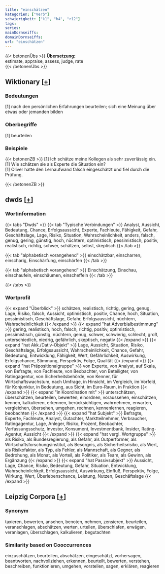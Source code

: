 ```yaml
---
title: "einschätzen"
kategorien: ["Verb"]
schwierigkeit: ["k1", "h4", "r12"]
tags:
series:
mainDornseiffs:
domainDornseiffs:
url: "einschätzen"
---
```


{{< betonenÜbs >}}
**Übersetzung:**  
estimate, appraise, assess, judge, rate  
{{< /betonenÜbs >}}

## Wiktionary [[+](https://de.wiktionary.org/wiki/einschätzen)]

### Bedeutungen
[1] nach den persönlichen Erfahrungen beurteilen; sich eine Meinung über etwas oder jemanden bilden  

### Oberbegriffe
[1] beurteilen  

### Beispiele
{{< betonenZB >}}
[1] Ich schätze meine Kollegen als sehr zuverlässig ein.  
[1] Wie schätzen sie als Experte die Situation ein?  
[1] Oliver hatte den Lernaufwand falsch eingeschätzt und fiel durch die Prüfung.  

{{< /betonenZB >}}


## dwds [[+](https://www.dwds.de/wb/einschätzen)]

### Wortinformation
{{< tabs "Dwds" >}}
{{< tab "Typische Verbindungen" >}}
Analyst, Aussicht, Bedeutung, Chance, Erfolgsaussicht, Experte, Fachleute, Fähigkeit, Gefahr, Geschäftslage, Lage, Risiko, Situation, Wahrscheinlichkeit, anders, falsch, genug, gering, günstig, hoch, nüchtern, optimistisch, pessimistisch, positiv, realistisch, richtig, schwer, schätzen, selbst, skeptisch
{{< /tab >}}

{{< tab "alphabetisch vorangehend" >}}
einschätzbar, einscharren, einscharig, Einschärfung, einschärfen
{{< /tab >}}

{{< tab "alphabetisch vorangehend" >}}
Einschätzung, Einschau, einschaufeln, einschäumen, einscheffeln
{{< /tab >}}

{{< /tabs >}}

### Wortprofil
{{< expand "Überblick" >}} schätzen, realistisch, richtig, gering, genug, Lage, Risiko, falsch, Aussicht, optimistisch, positiv, Chance, hoch, Situation, pessimistisch, Geschäftslage, Gefahr, Erfolgsaussicht, nüchtern, Wahrscheinlichkeit {{< /expand >}}
{{< expand "hat Adverbialbestimmung" >}} gering, realistisch, hoch, falsch, richtig, positiv, optimistisch, pessimistisch, günstig, nüchtern, genug, schwer, schwierig, schlecht, groß, unterschiedlich, niedrig, gefährlich, skeptisch, negativ {{< /expand >}}
{{< expand "hat Akk./Dativ-Objekt" >}} Lage, Aussicht, Situation, Risiko, Geschäftslage, Erfolgsaussicht, Wahrscheinlichkeit, Chance, Gefahr, Bedeutung, Entwicklung, Fähigkeit, Wert, Gefährlichkeit, Auswirkung, Erfolgschance, Stimmung, Perspektiv, Folge, Qualität {{< /expand >}}
{{< expand "hat Präpositionalgruppe" >}} von Experte, von Analyst, auf Skala, von Befragte, von Fachleute, von Beobachter, von Beteiligter, von Ratingagentur, von Sicherheitsbehörde, von Kenner, für Wirtschaftswachstum, nach Umfrage, in Hinsicht, im Vergleich, im Vorfeld, für Konjunktur, in Bedeutung, aus Sicht, im Euro-Raum, in Fraktion {{< /expand >}}
{{< expand "in Koordination mit" >}} unterschätzen, überschätzen, beurteilen, bewerten, einordnen, voraussehen, einschätzen, kennen, kalkulieren, erkennen, berücksichtigen, wahrnehmen, erwarten, vergleichen, übersehen, umgehen, rechnen, kennenlernen, reagieren, beobachten {{< /expand >}}
{{< expand "hat Subjekt" >}} Befragte, Experte, Fachleute, Analyst, Gutachter, Marktteilnehmer, Verbraucher, Ratingagentur, Lage, Anleger, Risiko, Prozent, Beobachter, Verfassungsschutz, Investor, Konsument, Investmentbank, Insider, Rating-Agentur, Aussicht {{< /expand >}}
{{< expand "hat vergl. Wortgruppe" >}} als Risiko, als Bundesregierung, als Gefahr, als Outperformer, als Wirtschaftsforschungsinstitut, als Besorgnis, als Sicherheitsrisiko, als Wert, als Risikofaktor, als Typ, als Fehler, als Mannschaft, als Gegner, als Bedrohung, als Monat, als Vorteil, als Politiker, als Team, als Gewinn, als Ergänzung {{< /expand >}}
{{< expand "hat Passivsubjekt" >}} Aussicht, Lage, Chance, Risiko, Bedeutung, Gefahr, Situation, Entwicklung, Wahrscheinlichkeit, Erfolgsaussicht, Auswirkung, Einfluß, Perspektiv, Folge, Wirkung, Wert, Überlebenschance, Leistung, Nutzen, Geschäftslage {{< /expand >}}

## Leipzig Corpora [[+](https://corpora.uni-leipzig.de/en/res?word=einschätzen&corpusId=deu_newscrawl-public_2018)]


### Synonym
taxieren, bewerten, ansehen, benoten, nehmen, zensieren, beurteilen, veranschlagen, abschätzen, werten, urteilen, überschlafen, erwägen, veranlagen, überschlagen, kalkulieren, begutachten


### Similarity based on Cooccurrences
einzuschätzen, beurteilen, abschätzen, eingeschätzt, vorhersagen, beantworten, nachvollziehen, erkennen, beurteilt, bewerten, verstehen, beschreiben, funktionieren, umgehen, vorstellen, sagen, erklären, reagieren

